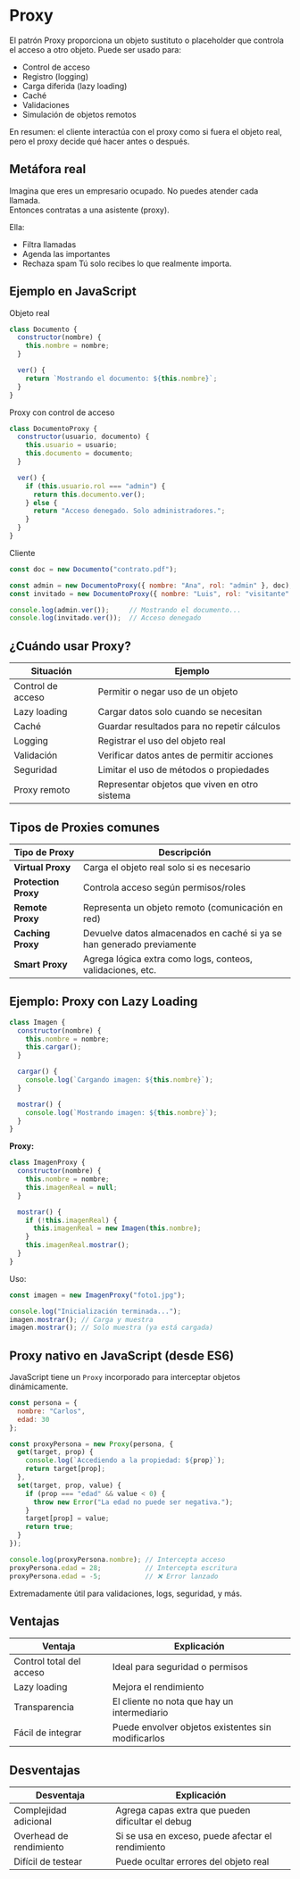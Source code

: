 # **Proxy**

El patrón Proxy proporciona un objeto sustituto o placeholder que controla el acceso a otro objeto. Puede ser usado para:

- Control de acceso
- Registro (logging)
- Carga diferida (lazy loading)
- Caché
- Validaciones
- Simulación de objetos remotos

En resumen: el cliente interactúa con el proxy como si fuera el objeto real, pero el proxy decide qué hacer antes o después.



## Metáfora real

Imagina que eres un empresario ocupado. No puedes atender cada llamada.  
Entonces contratas a una asistente (proxy).

Ella:
- Filtra llamadas
- Agenda las importantes
- Rechaza spam
Tú solo recibes lo que realmente importa.



## Ejemplo en JavaScript

Objeto real
```js
class Documento {
  constructor(nombre) {
    this.nombre = nombre;
  }

  ver() {
    return `Mostrando el documento: ${this.nombre}`;
  }
}
```

Proxy con control de acceso
```js
class DocumentoProxy {
  constructor(usuario, documento) {
    this.usuario = usuario;
    this.documento = documento;
  }

  ver() {
    if (this.usuario.rol === "admin") {
      return this.documento.ver();
    } else {
      return "Acceso denegado. Solo administradores.";
    }
  }
}
```

Cliente
```js
const doc = new Documento("contrato.pdf");

const admin = new DocumentoProxy({ nombre: "Ana", rol: "admin" }, doc);
const invitado = new DocumentoProxy({ nombre: "Luis", rol: "visitante" }, doc);

console.log(admin.ver());     // Mostrando el documento...
console.log(invitado.ver());  // Acceso denegado
```



## ¿Cuándo usar Proxy?

| Situación         | Ejemplo                                       |
| ----------------- | --------------------------------------------- |
| Control de acceso | Permitir o negar uso de un objeto             |
| Lazy loading      | Cargar datos solo cuando se necesitan         |
| Caché             | Guardar resultados para no repetir cálculos   |
| Logging           | Registrar el uso del objeto real              |
| Validación        | Verificar datos antes de permitir acciones    |
| Seguridad         | Limitar el uso de métodos o propiedades       |
| Proxy remoto      | Representar objetos que viven en otro sistema |



## Tipos de Proxies comunes

| Tipo de Proxy        | Descripción                                                           |
| -------------------- | --------------------------------------------------------------------- |
| **Virtual Proxy**    | Carga el objeto real solo si es necesario                             |
| **Protection Proxy** | Controla acceso según permisos/roles                                  |
| **Remote Proxy**     | Representa un objeto remoto (comunicación en red)                     |
| **Caching Proxy**    | Devuelve datos almacenados en caché si ya se han generado previamente |
| **Smart Proxy**      | Agrega lógica extra como logs, conteos, validaciones, etc.            |



## Ejemplo: Proxy con Lazy Loading

```js
class Imagen {
  constructor(nombre) {
    this.nombre = nombre;
    this.cargar();
  }

  cargar() {
    console.log(`Cargando imagen: ${this.nombre}`);
  }

  mostrar() {
    console.log(`Mostrando imagen: ${this.nombre}`);
  }
}
```

**Proxy:**
```js
class ImagenProxy {
  constructor(nombre) {
    this.nombre = nombre;
    this.imagenReal = null;
  }

  mostrar() {
    if (!this.imagenReal) {
      this.imagenReal = new Imagen(this.nombre);
    }
    this.imagenReal.mostrar();
  }
}
```

Uso:
```js
const imagen = new ImagenProxy("foto1.jpg");

console.log("Inicialización terminada...");
imagen.mostrar(); // Carga y muestra
imagen.mostrar(); // Solo muestra (ya está cargada)
```



## **Proxy nativo en JavaScript (desde ES6)**

JavaScript tiene un `Proxy` incorporado para interceptar objetos dinámicamente.
```js
const persona = {
  nombre: "Carlos",
  edad: 30
};

const proxyPersona = new Proxy(persona, {
  get(target, prop) {
    console.log(`Accediendo a la propiedad: ${prop}`);
    return target[prop];
  },
  set(target, prop, value) {
    if (prop === "edad" && value < 0) {
      throw new Error("La edad no puede ser negativa.");
    }
    target[prop] = value;
    return true;
  }
});

console.log(proxyPersona.nombre); // Intercepta acceso
proxyPersona.edad = 28;           // Intercepta escritura
proxyPersona.edad = -5;           // ❌ Error lanzado
```
Extremadamente útil para validaciones, logs, seguridad, y más.



## Ventajas

| Ventaja                  | Explicación                                        |
| ------------------------ | -------------------------------------------------- |
| Control total del acceso | Ideal para seguridad o permisos                    |
| Lazy loading             | Mejora el rendimiento                              |
| Transparencia            | El cliente no nota que hay un intermediario        |
| Fácil de integrar        | Puede envolver objetos existentes sin modificarlos |



## Desventajas

| Desventaja              | Explicación                                       |
| ----------------------- | ------------------------------------------------- |
| Complejidad adicional   | Agrega capas extra que pueden dificultar el debug |
| Overhead de rendimiento | Si se usa en exceso, puede afectar el rendimiento |
| Difícil de testear      | Puede ocultar errores del objeto real             |